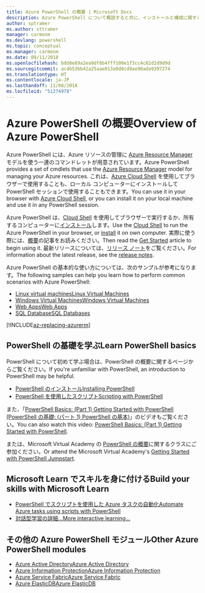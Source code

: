 ```yaml
---
title: Azure PowerShell の概要 | Microsoft Docs
description: Azure PowerShell について概説すると共に、インストールと構成に関するページへのリンクを紹介します。
author: sptramer
ms.author: sttramer
manager: carmonm
ms.devlang: powershell
ms.topic: conceptual
ms.manager: carmonm
ms.date: 09/11/2018
ms.openlocfilehash: bdd8e69a2ea9df8b4fff100e1f3cc4c82d2d9d9d
ms.sourcegitcommit: ac4b53bb42a25aae013a9d8cd9ae98ada9397274
ms.translationtype: HT
ms.contentlocale: ja-JP
ms.lasthandoff: 11/08/2018
ms.locfileid: "51274978"
---
```

# <a name="overview-of-azure-powershell"></a><span data-ttu-id="6f840-103">Azure PowerShell の概要</span><span class="sxs-lookup"><span data-stu-id="6f840-103">Overview of Azure PowerShell</span></span>

<span data-ttu-id="6f840-104">Azure PowerShell には、Azure リソースの管理に [Azure Resource Manager](/azure/azure-resource-manager/resource-group-overview) モデルを使う一連のコマンドレットが用意されています。</span><span class="sxs-lookup"><span data-stu-id="6f840-104">Azure PowerShell provides a set of cmdlets that use the [Azure Resource Manager](/azure/azure-resource-manager/resource-group-overview) model for managing your Azure resources.</span></span> <span data-ttu-id="6f840-105">これは、[Azure Cloud Shell](/azure/cloud-shell/overview) を使用してブラウザーで使用することも、ローカル コンピューターにインストールして PowerShell セッションで使用することもできます。</span><span class="sxs-lookup"><span data-stu-id="6f840-105">You can use it in your browser with [Azure Cloud Shell](/azure/cloud-shell/overview), or you can install it on your local machine and use it in any PowerShell session.</span></span>

<span data-ttu-id="6f840-106">Azure PowerShell は、[Cloud Shell](/azure/cloud-shell/overview) を使用してブラウザーで実行するか、所有するコンピューターに[インストール](install-azurerm-ps.md)します。</span><span class="sxs-lookup"><span data-stu-id="6f840-106">Use the [Cloud Shell](/azure/cloud-shell/overview) to run the Azure PowerShell in your browser, or [install](install-azurerm-ps.md) it on own computer.</span></span> <span data-ttu-id="6f840-107">実際に使う際には、[概要](get-started-azureps.md)の記事をお読みください。</span><span class="sxs-lookup"><span data-stu-id="6f840-107">Then read the [Get Started](get-started-azureps.md) article to begin using it.</span></span> <span data-ttu-id="6f840-108">最新リリースについては、[リリース ノート](release-notes-azureps.md)をご覧ください。</span><span class="sxs-lookup"><span data-stu-id="6f840-108">For information about the latest release, see the [release notes](release-notes-azureps.md).</span></span>

<span data-ttu-id="6f840-109">Azure PowerShell の基本的な使い方については、次のサンプルが参考になります。</span><span class="sxs-lookup"><span data-stu-id="6f840-109">The following samples can help you learn how to perform common scenarios with Azure PowerShell:</span></span>

* [<span data-ttu-id="6f840-110">Linux virtual machines</span><span class="sxs-lookup"><span data-stu-id="6f840-110">Linux Virtual Machines</span></span>](/azure/virtual-machines/virtual-machines-linux-powershell-samples?toc=/powershell/azure/toc.json)
* [<span data-ttu-id="6f840-111">Windows Virtual Machines</span><span class="sxs-lookup"><span data-stu-id="6f840-111">Windows Virtual Machines</span></span>](/azure/virtual-machines/virtual-machines-windows-powershell-samples?toc=/powershell/azure/toc.json)
* [<span data-ttu-id="6f840-112">Web Apps</span><span class="sxs-lookup"><span data-stu-id="6f840-112">Web Apps</span></span>](/azure/app-service-web/app-service-powershell-samples?toc=/powershell/azure/toc.json)
* [<span data-ttu-id="6f840-113">SQL Database</span><span class="sxs-lookup"><span data-stu-id="6f840-113">SQL Databases</span></span>](/azure/sql-database/sql-database-powershell-samples?toc=/powershell/azure/toc.json)

[!INCLUDE[az-replacing-azurerm](../includes/az-replacing-azurerm.md)]

## <a name="learn-powershell-basics"></a><span data-ttu-id="6f840-114">PowerShell の基礎を学ぶ</span><span class="sxs-lookup"><span data-stu-id="6f840-114">Learn PowerShell basics</span></span>

<span data-ttu-id="6f840-115">PowerShell について初めて学ぶ場合は、PowerShell の概要に関するページからご覧ください。</span><span class="sxs-lookup"><span data-stu-id="6f840-115">If you're unfamiliar with PowerShell, an introduction to PowerShell may be helpful.</span></span>

* [<span data-ttu-id="6f840-116">PowerShell のインストール</span><span class="sxs-lookup"><span data-stu-id="6f840-116">Installing PowerShell</span></span>](/powershell/scripting/setup/installing-windows-powershell)
* [<span data-ttu-id="6f840-117">PowerShell を使用したスクリプト</span><span class="sxs-lookup"><span data-stu-id="6f840-117">Scripting with PowerShell</span></span>](/powershell/scripting/powershell-scripting)

<span data-ttu-id="6f840-118">また、「[PowerShell Basics: (Part 1) Getting Started with PowerShell (PowerShell の基礎: (パート 1) PowerShell の基本)](https://channel9.msdn.com/Blogs/Taste-of-Premier/PowerShellBasicsPart1)」のビデオもご覧ください。</span><span class="sxs-lookup"><span data-stu-id="6f840-118">You can also watch this video: [PowerShell Basics: (Part 1) Getting Started with PowerShell](https://channel9.msdn.com/Blogs/Taste-of-Premier/PowerShellBasicsPart1).</span></span>

<span data-ttu-id="6f840-119">または、Microsoft Virtual Academy の [PowerShell の概要](https://mva.microsoft.com/liveevents/powershell-jumpstart)に関するクラスにご参加ください。</span><span class="sxs-lookup"><span data-stu-id="6f840-119">Or attend the Microsoft Virtual Academy's [Getting Started with PowerShell Jumpstart](https://mva.microsoft.com/liveevents/powershell-jumpstart).</span></span>

## <a name="build-your-skills-with-microsoft-learn"></a><span data-ttu-id="6f840-120">Microsoft Learn でスキルを身に付ける</span><span class="sxs-lookup"><span data-stu-id="6f840-120">Build your skills with Microsoft Learn</span></span>

- [<span data-ttu-id="6f840-121">PowerShell でスクリプトを使用した Azure タスクの自動化</span><span class="sxs-lookup"><span data-stu-id="6f840-121">Automate Azure tasks using scripts with PowerShell</span></span>](/learn/modules/automate-azure-tasks-with-powershell/)
- [<span data-ttu-id="6f840-122">対話型学習の詳細...</span><span class="sxs-lookup"><span data-stu-id="6f840-122">More interactive learning...</span></span>](/learn/browse/?term=powershell)

## <a name="other-azure-powershell-modules"></a><span data-ttu-id="6f840-123">その他の Azure PowerShell モジュール</span><span class="sxs-lookup"><span data-stu-id="6f840-123">Other Azure PowerShell modules</span></span>

* [<span data-ttu-id="6f840-124">Azure Active Directory</span><span class="sxs-lookup"><span data-stu-id="6f840-124">Azure Active Directory</span></span>](/powershell/azure/active-directory/)
* [<span data-ttu-id="6f840-125">Azure Information Protection</span><span class="sxs-lookup"><span data-stu-id="6f840-125">Azure Information Protection</span></span>](/powershell/azure/aip/)
* [<span data-ttu-id="6f840-126">Azure Service Fabric</span><span class="sxs-lookup"><span data-stu-id="6f840-126">Azure Service Fabric</span></span>](/powershell/azure/service-fabric/)
* [<span data-ttu-id="6f840-127">Azure ElasticDB</span><span class="sxs-lookup"><span data-stu-id="6f840-127">Azure ElasticDB</span></span>](/powershell/azure/elasticdbjobs/)
